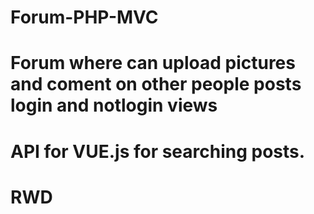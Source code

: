 # Forum-PHP-MVC
# Forum where  can upload pictures and coment on other people posts login and notlogin views 
# API for VUE.js for searching posts.
# RWD

